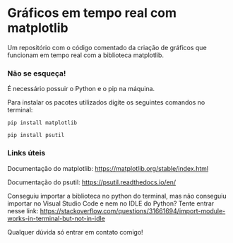 # Gráficos em tempo real com matplotlib
Um repositório com o código comentado da criação de gráficos que funcionam em tempo real com a biblioteca matplotlib.

### Não se esqueça!
É necessário possuir o Python e o pip na máquina.

Para instalar os pacotes utilizados digite os seguintes comandos no terminal:
```
pip install matplotlib
```

```
pip install psutil
```

### Links úteis
Documentação do matplotlib: https://matplotlib.org/stable/index.html

Documentação do psutil: https://psutil.readthedocs.io/en/

Conseguiu importar a biblioteca no python do terminal, mas não conseguiu importar no Visual Studio Code e nem no IDLE do Python? Tente entrar nesse link: https://stackoverflow.com/questions/31661694/import-module-works-in-terminal-but-not-in-idle

Qualquer dúvida só entrar em contato comigo!

